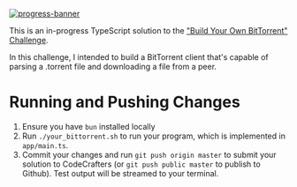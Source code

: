 [![progress-banner](https://backend.codecrafters.io/progress/bittorrent/6cb60c78-f3e7-4997-b19e-ca5c5de60e81)](https://app.codecrafters.io/users/codecrafters-bot?r=2qF)

This is an in-progress TypeScript solution to the
["Build Your Own BitTorrent" Challenge](https://app.codecrafters.io/courses/bittorrent/overview).

In this challenge, I intended to build a BitTorrent client that's capable of parsing a
.torrent file and downloading a file from a peer. 

# Running and Pushing Changes

1. Ensure you have `bun` installed locally
2. Run `./your_bittorrent.sh` to run your program, which is implemented in
   `app/main.ts`.
3. Commit your changes and run `git push origin master` to submit your solution
   to CodeCrafters (or `git push public master` to publish to Github). Test output will be streamed to your terminal.

